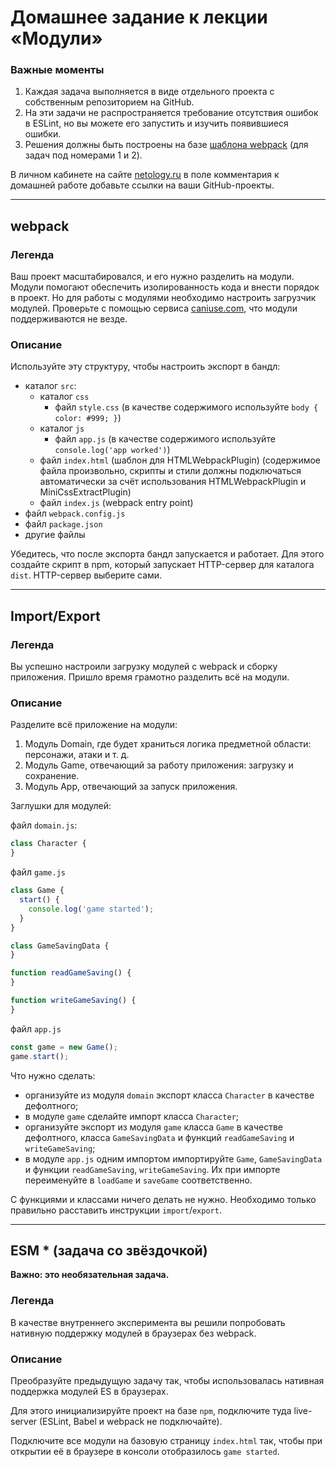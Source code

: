 # Домашнее задание к лекции «Модули»

### **Важные моменты** 

1. Каждая задача выполняется в виде отдельного проекта с собственным репозиторием на GitHub.
2. На эти задачи не распространяется требование отсутствия ошибок в ESLint, но вы можете его запустить и изучить появившиеся ошибки.
3. Решения должны быть построены на базе [шаблона webpack](/ci-template) (для задач под номерами 1 и 2).

В личном кабинете на сайте [netology.ru](http://netology.ru/) в поле комментария к домашней работе добавьте ссылки на ваши GitHub-проекты.

---

## webpack

### Легенда

Ваш проект масштабировался, и его нужно разделить на модули. Модули помогают обеспечить изолированность кода и внести порядок в проект. Но для работы с модулями необходимо настроить загрузчик модулей. Проверьте с помощью сервиса [caniuse.com](http://caniuse.com/), что модули поддерживаются не везде.

### Описание

Используйте эту структуру, чтобы настроить экспорт в бандл:
- каталог `src`:
  - каталог `css`
    - файл `style.css` (в качестве содержимого используйте `body { color: #999; }`)
  - каталог `js`
    - файл `app.js` (в качестве содержимого используйте `console.log('app worked')`)
  - файл `index.html` (шаблон для HTMLWebpackPlugin) (содержимое файла произвольно, скрипты и стили должны подключаться автоматически за счёт использования HTMLWebpackPlugin и MiniCssExtractPlugin)
  - файл `index.js` (webpack entry point)
- файл `webpack.config.js`
- файл `package.json`
- другие файлы

Убедитесь, что после экспорта бандл запускается и работает. Для этого создайте скрипт в npm, который запускает HTTP-сервер для каталога `dist`. HTTP-сервер выберите сами.

---

## Import/Export

### Легенда

Вы успешно настроили загрузку модулей с webpack и сборку приложения. Пришло время грамотно разделить всё на модули.

### Описание

Разделите всё приложение на модули:
1. Модуль Domain, где будет храниться логика предметной области: персонажи, атаки и т. д.
3. Модуль Game, отвечающий за работу приложения: загрузку и сохранение.
4. Модуль App, отвечающий за запуск приложения.

Заглушки для модулей:

файл `domain.js`:
```javascript
class Character {
}
```

файл `game.js`
```javascript
class Game {
  start() {
    console.log('game started');
  }
}

class GameSavingData {
}

function readGameSaving() {
}

function writeGameSaving() {
}
```

файл `app.js`
```javascript
const game = new Game();
game.start();
```

Что нужно сделать:
- организуйте из модуля `domain` экспорт класса `Character` в качестве дефолтного;
- в модуле `game` сделайте импорт класса `Character`;
- организуйте экспорт из модуля `game` класса `Game` в качестве дефолтного, класса `GameSavingData` и функций `readGameSaving` и `writeGameSaving`;
- в модуле `app.js` одним импортом импортируйте `Game`, `GameSavingData` и функции `readGameSaving`, `writeGameSaving`. Их при импорте переименуйте в `loadGame` и `saveGame` соответственно.

С функциями и классами ничего делать не нужно. Необходимо только правильно расставить инструкции `import`/`export`.

---

## ESM * (задача со звёздочкой)

**Важно: это необязательная задача.**

### Легенда

В качестве внутреннего эксперимента вы решили попробовать нативную поддержку модулей в браузерах без webpack.

### Описание

Преобразуйте предыдущую задачу так, чтобы использовалась нативная поддержка модулей ES в браузерах.

Для этого инициализируйте проект на базе `npm`, подключите туда live-server (ESLint, Babel и webpack не подключайте).

Подключите все модули на базовую страницу `index.html` так, чтобы при открытии её в браузере в консоли отобразилось `game started`.
